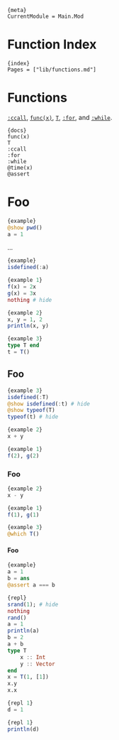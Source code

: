 
    {meta}
    CurrentModule = Main.Mod

# Function Index

    {index}
    Pages = ["lib/functions.md"]

# Functions

[`:ccall`]({ref}), [`func(x)`]({ref}), [`T`]({ref}), [`:for`]({ref}), and [`:while`]({ref}).

    {docs}
    func(x)
    T
    :ccall
    :for
    :while
    @time(x)
    @assert

# Foo

```julia
{example}
@show pwd()
a = 1
```

...

```julia
{example}
isdefined(:a)
```

```julia
{example 1}
f(x) = 2x
g(x) = 3x
nothing # hide
```

```julia
{example 2}
x, y = 1, 2
println(x, y)
```

```julia
{example 3}
type T end
t = T()
```

## Foo

```julia
{example 3}
isdefined(:T)
@show isdefined(:t) # hide
@show typeof(T)
typeof(t) # hide
```

```julia
{example 2}
x + y
```

```julia
{example 1}
f(2), g(2)
```

### Foo

```julia
{example 2}
x - y
```

```julia
{example 1}
f(1), g(1)
```

```julia
{example 3}
@which T()
```

#### Foo

```julia
{example}
a = 1
b = ans
@assert a === b
```

```julia
{repl}
srand(1); # hide
nothing
rand()
a = 1
println(a)
b = 2
a + b
type T
    x :: Int
    y :: Vector
end
x = T(1, [1])
x.y
x.x
```

```julia
{repl 1}
d = 1
```

```julia
{repl 1}
println(d)
```

